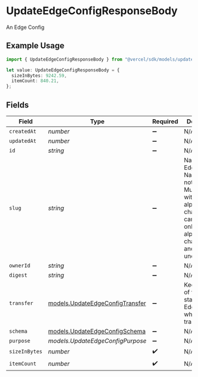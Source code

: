 # UpdateEdgeConfigResponseBody

An Edge Config

## Example Usage

```typescript
import { UpdateEdgeConfigResponseBody } from "@vercel/sdk/models/updateedgeconfigop.js";

let value: UpdateEdgeConfigResponseBody = {
  sizeInBytes: 9242.59,
  itemCount: 840.21,
};
```

## Fields

| Field                                                                                                                                                 | Type                                                                                                                                                  | Required                                                                                                                                              | Description                                                                                                                                           |
| ----------------------------------------------------------------------------------------------------------------------------------------------------- | ----------------------------------------------------------------------------------------------------------------------------------------------------- | ----------------------------------------------------------------------------------------------------------------------------------------------------- | ----------------------------------------------------------------------------------------------------------------------------------------------------- |
| `createdAt`                                                                                                                                           | *number*                                                                                                                                              | :heavy_minus_sign:                                                                                                                                    | N/A                                                                                                                                                   |
| `updatedAt`                                                                                                                                           | *number*                                                                                                                                              | :heavy_minus_sign:                                                                                                                                    | N/A                                                                                                                                                   |
| `id`                                                                                                                                                  | *string*                                                                                                                                              | :heavy_minus_sign:                                                                                                                                    | N/A                                                                                                                                                   |
| `slug`                                                                                                                                                | *string*                                                                                                                                              | :heavy_minus_sign:                                                                                                                                    | Name for the Edge Config Names are not unique. Must start with an alphabetic character and can contain only alphanumeric characters and underscores). |
| `ownerId`                                                                                                                                             | *string*                                                                                                                                              | :heavy_minus_sign:                                                                                                                                    | N/A                                                                                                                                                   |
| `digest`                                                                                                                                              | *string*                                                                                                                                              | :heavy_minus_sign:                                                                                                                                    | N/A                                                                                                                                                   |
| `transfer`                                                                                                                                            | [models.UpdateEdgeConfigTransfer](../models/updateedgeconfigtransfer.md)                                                                              | :heavy_minus_sign:                                                                                                                                    | Keeps track of the current state of the Edge Config while it gets transferred.                                                                        |
| `schema`                                                                                                                                              | [models.UpdateEdgeConfigSchema](../models/updateedgeconfigschema.md)                                                                                  | :heavy_minus_sign:                                                                                                                                    | N/A                                                                                                                                                   |
| `purpose`                                                                                                                                             | *models.UpdateEdgeConfigPurpose*                                                                                                                      | :heavy_minus_sign:                                                                                                                                    | N/A                                                                                                                                                   |
| `sizeInBytes`                                                                                                                                         | *number*                                                                                                                                              | :heavy_check_mark:                                                                                                                                    | N/A                                                                                                                                                   |
| `itemCount`                                                                                                                                           | *number*                                                                                                                                              | :heavy_check_mark:                                                                                                                                    | N/A                                                                                                                                                   |